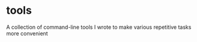 # tools
A collection of command-line tools I wrote to make various repetitive tasks more convenient
